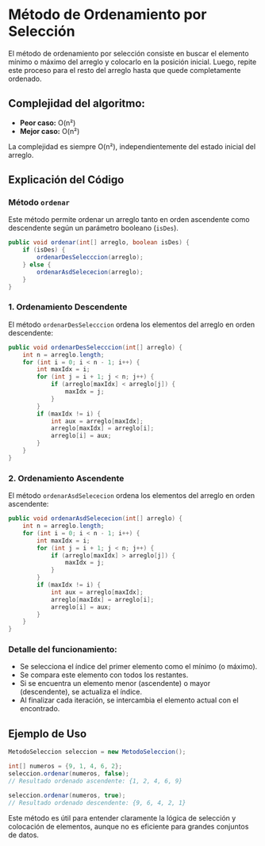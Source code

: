 # Método de Ordenamiento por Selección

El método de ordenamiento por selección consiste en buscar el elemento mínimo o máximo del arreglo y colocarlo en la posición inicial. Luego, repite este proceso para el resto del arreglo hasta que quede completamente ordenado.

## Complejidad del algoritmo:

- **Peor caso:** O(n²)
- **Mejor caso:** O(n²)

La complejidad es siempre O(n²), independientemente del estado inicial del arreglo.

## Explicación del Código

### Método `ordenar`

Este método permite ordenar un arreglo tanto en orden ascendente como descendente según un parámetro booleano (`isDes`).

```java
public void ordenar(int[] arreglo, boolean isDes) {
    if (isDes) {
        ordenarDesSelecccion(arreglo);
    } else {
        ordenarAsdSelececion(arreglo);
    }
}
```

### 1. Ordenamiento Descendente

El método `ordenarDesSelecccion` ordena los elementos del arreglo en orden descendente:

```java
public void ordenarDesSelecccion(int[] arreglo) {
    int n = arreglo.length;
    for (int i = 0; i < n - 1; i++) {
        int maxIdx = i;
        for (int j = i + 1; j < n; j++) {
            if (arreglo[maxIdx] < arreglo[j]) {
                maxIdx = j;
            }
        }
        if (maxIdx != i) {
            int aux = arreglo[maxIdx];
            arreglo[maxIdx] = arreglo[i];
            arreglo[i] = aux;
        }
    }
}
```

### 2. Ordenamiento Ascendente

El método `ordenarAsdSelececion` ordena los elementos del arreglo en orden ascendente:

```java
public void ordenarAsdSelececion(int[] arreglo) {
    int n = arreglo.length;
    for (int i = 0; i < n - 1; i++) {
        int maxIdx = i;
        for (int j = i + 1; j < n; j++) {
            if (arreglo[maxIdx] > arreglo[j]) {
                maxIdx = j;
            }
        }
        if (maxIdx != i) {
            int aux = arreglo[maxIdx];
            arreglo[maxIdx] = arreglo[i];
            arreglo[i] = aux;
        }
    }
}
```

### Detalle del funcionamiento:
- Se selecciona el índice del primer elemento como el mínimo (o máximo).
- Se compara este elemento con todos los restantes.
- Si se encuentra un elemento menor (ascendente) o mayor (descendente), se actualiza el índice.
- Al finalizar cada iteración, se intercambia el elemento actual con el encontrado.

## Ejemplo de Uso

```java
MetodoSeleccion seleccion = new MetodoSeleccion();

int[] numeros = {9, 1, 4, 6, 2};
seleccion.ordenar(numeros, false);
// Resultado ordenado ascendente: {1, 2, 4, 6, 9}

seleccion.ordenar(numeros, true);
// Resultado ordenado descendente: {9, 6, 4, 2, 1}
```

Este método es útil para entender claramente la lógica de selección y colocación de elementos, aunque no es eficiente para grandes conjuntos de datos.


